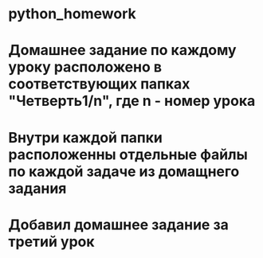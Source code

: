 # python_homework
# Домашнее задание по каждому уроку расположено в соответствующих папках "Четверть1/n", где n - номер урока
# Внутри каждой папки расположенны отдельные файлы по каждой задаче из домащнего задания
# Добавил домашнее задание за третий урок
